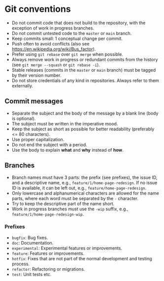 # Git conventions

- Do not commit code that does not build to the repository, with the exception of work in progress branches.
- Do not commit untested code to the `master` or `main` branch.
- Keep commits small: 1 conceptual change per commit.
- Push often to avoid conflicts (also see <https://en.wikipedia.org/wiki/Bus_factor>).
- Prefer using `git rebase` over `git merge` when possible.
- Always remove work in progress or redundant commits from the history (see `git merge --squash` or `git rebase -i`).
- Stable releases (commits in the `master` or `main` branch) must be tagged by their version number.
- Do not store credentials of any kind in repositories. Always refer to them externally.

## Commit messages

- Separate the subject and the body of the message by a blank line (body is optional).
- The subject must be written in the imperative mood.
- Keep the subject as short as possible for better readability (preferably <= 80 characters).
- Use proper capitalization.
- Do not end the subject with a period.
- Use the body to explain **what** and **why** instead of **how**.

## Branches

- Branch names must have 3 parts: the prefix (see prefixes), the issue ID, and a descriptive name, e.g., `feature/1/home-page-redesign`. If no issue ID is available, it can be left out, e.g., `feature/home-page-redesign`.
- Only lowercase and alphanumerical characters are allowed for the name parts, where each word must be separated by the `-` character.
- Try to keep the descriptive part of the name short.
- Work in progress branches must use the `-wip` suffix, e.g., `feature/1/home-page-redesign-wip`.

### Prefixes

- `bugfix`: Bug fixes.
- `doc`: Documentation.
- `experimental`: Experimental features or improvements.
- `feature`: Features or improvements.
- `hotfix`: Fixes that are not part of the normal development and testing process.
- `refactor`: Refactoring or migrations.
- `test`: Unit tests etc.

